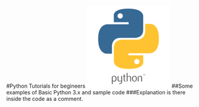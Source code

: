 #Python Tutorials for begineers
![Python Logo](/img/DDW_901208.png)
##Some examples of Basic Python 3.x and sample code
###Explanation is there inside the code as a comment. 
